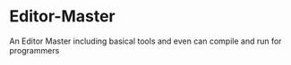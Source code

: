 # Editor-Master
An Editor Master including basical tools and even can compile and run for programmers
